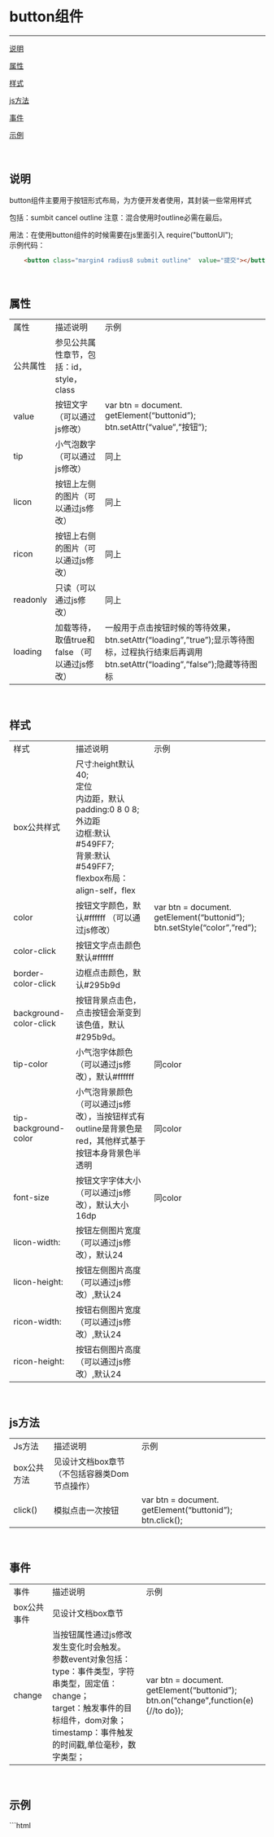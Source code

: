# button组件 

----------

[说明](#header1)  
 
[属性](#header2) 

[样式](#header3) 
 
[js方法](#header4) 

[事件](#header5) 

[示例](#header6) 

<br/>
<h2 id="header1">说明</h2>
button组件主要用于按钮形式布局，为方便开发者使用，其封装一些常用样式

包括：sumbit cancel outline 注意：混合使用时outline必需在最后。  

用法：在使用button组件的时候需要在js里面引入 require("buttonUI");   
示例代码：  
 
```html
	<button class="margin4 radius8 submit outline"  value="提交"></button>
``` 

<br/>
<h2 id="header2">属性</h2>
<table><tr><td>属性</td><td>描述说明</td><td>示例</td></tr><tr><td>公共属性</td><td>参见公共属性章节，包括：id，style，class</td><td></td></tr><tr><td>value</td><td>按钮文字（可以通过js修改）</td><td>var btn = document. getElement(“buttonid”);<br/>btn.setAttr(“value”,”按钮”);</td></tr><tr><td>tip</td><td>小气泡数字（可以通过js修改）</td><td>同上</td></tr><tr><td>licon</td><td>按钮上左侧的图片（可以通过js修改）</td><td>同上</td></tr><tr><td>ricon</td><td>按钮上右侧的图片（可以通过js修改）</td><td>同上</td></tr><tr><td>readonly</td><td>只读（可以通过js修改）</td><td>同上</td></tr><tr><td>loading</td><td>加载等待，取值true和false （可以通过js修改）</td><td>一般用于点击按钮时候的等待效果，btn.setAttr(“loading”,”true”);显示等待图标，过程执行结束后再调用btn.setAttr(“loading”,”false”);隐藏等待图标</td></tr></table>

<br/>
<h2 id="header3">样式</h2>

<table><tr><td>样式</td><td>描述说明</td><td>示例</td></tr><tr><td>box公共样式</td><td>尺寸:height默认40;<br/>定位<br/>内边距，默认padding:0 8 0 8;<br/>外边距<br/>边框:默认#549FF7;<br/>背景:默认#549FF7;<br/>flexbox布局：align-self，flex</td><td></td></tr><tr><td>color</td><td>按钮文字颜色，默认#ffffff （可以通过js修改）</td><td>var btn = document. getElement(“buttonid”);<br/>btn.setStyle(“color”,”red”);</td></tr><tr><td>color-click</td><td>按钮文字点击颜色 默认#ffffff</td><td></td></tr><tr><td>border-color-click</td><td>边框点击颜色，默认#295b9d</td><td></td></tr><tr><td>background-color-click</td><td>按钮背景点击色，点击按钮会渐变到该色值，默认#295b9d。</td><td></td></tr><tr><td>tip-color</td><td>小气泡字体颜色（可以通过js修改），默认#ffffff</td><td>同color</td></tr><tr><td>tip-background-color</td><td>小气泡背景颜色（可以通过js修改），当按钮样式有outline是背景色是red，其他样式基于按钮本身背景色半透明</td><td>同color</td></tr><tr><td>font-size</td><td>按钮文字字体大小 （可以通过js修改），默认大小16dp</td><td>同color</td></tr><tr><td>licon-width: </td><td>按钮左侧图片宽度（可以通过js修改），默认24</td><td></td></tr><tr><td>licon-height: </td><td>按钮左侧图片高度（可以通过js修改）,默认24</td><td></td></tr><tr><td>ricon-width: </td><td>按钮右侧图片宽度（可以通过js修改）,默认24</td><td></td></tr><tr><td>ricon-height: </td><td>按钮右侧图片高度（可以通过js修改）,默认24</td><td></td></tr></table>

<br/>
<h2 id="header4">js方法</h2>
<table><tr><td>Js方法</td><td>描述说明</td><td>示例</td></tr><tr><td>box公共方法</td><td>见设计文档box章节（不包括容器类Dom节点操作）</td><td></td></tr><tr><td>click()</td><td>模拟点击一次按钮</td><td>var btn = document. getElement(“buttonid”);<br/>btn.click();</td></tr></table>

<br/>
<h2 id="header5">事件</h2>
<table><tr><td>事件</td><td>描述说明</td><td>示例</td></tr><tr><td>box公共事件</td><td>见设计文档box章节</td><td></td></tr><tr><td>change</td><td>当按钮属性通过js修改发生变化时会触发。<br/>参数event对象包括： <br/>type：事件类型，字符串类型，固定值：change；<br/>target：触发事件的目标组件，dom对象；timestamp：事件触发的时间戳,单位毫秒，数字类型；</td><td>var btn = document. getElement(“buttonid”);<br/>btn.on(“change”,function(e){//to do});</td></tr></table>

<br/>
<h2 id="header6">示例</h2>
```html
	<page>
		<script><![CDATA[
	    var window = require("Window");
	    var document = require("Document");
	    var ui = require("UI");   
		var console = require("Console");	 
	    //引用自定义UI模板库
	    require("componentUI"); 
	   // require("buttonUI"); 
	   // require("titlebarUI");
	    var myappjs = require("myapp"); 
	    var screenWidth = window.getScreenWidth();
	    window.on("loaded",function(){  	
			    var titlebarid = document.getElement("titlebarid");
			    var btn0 = document.getElement("btn0");
			    var btn1 = document.getElement("btn1");
			    var btn2 = document.getElement("btn2");
			    var btn3 = document.getElement("btn3");
			    var btn4 = document.getElement("btn4");
			    var btn5 = document.getElement("btn5");
			    var btn6 = document.getElement("btn6");
			    var btn7 = document.getElement("btn7");
			    var btn8 = document.getElement("btn8");
			    titlebarid.on("ltextClick",function(e){		    	
			    	var tag = e.target;		    	
			        var json = {};
			        window.close(json);      
			    });
			    titlebarid.on("liconClick",function(e){
					var tag = e.target;		    	
			 	 	var json = {};
			        window.close(json); 
			    });
				
				btn1.on("click",function(e){
				  // myappjs.alert("触发点击事件");
				      btn1.setAttr("value","11111111");				
				});
	
				btn1.on("touchDown",function(e){
				  // myappjs.alert("触发点击事件");
				   var jsondata = {"content":"触发touchDown事件","duration":"1"};
	               ui.toast(jsondata);	
				});
				btn2.on("click",function(e){ 
	               btn2.setStyle("font-size","16");
				   btn2.setStyle("color","#000000");
				   btn2.setStyle("background-color","red");
				});
	
				btn3.on("click",function(e){
				   btn3.setAttr("tip",10);	   				
				});
	
				btn4.on("click",function(e){		  
				   btn4.setStyle("tip-color","red");	
				   btn4.setStyle("tip-background-color","blue");			  		   				
				});
	
				btn5.on("click",function(e){
					btn5.setAttr("icon","res:yuanhongqian/image/touxiang4.png");
				});
	
				btn6.on("click",function(e){
					if(btn6.getAttr("readonly") != "true"){
						  btn6.setAttr("readonly","true");
					}				
				});
	
				btn7.on("click",function(e){
					 btn0.click();				
				});
	
				btn0.on("click",function(e){
	                   // myappjs.alert("监听到了按钮1的点击事件");
	               var jsondata = {"content":"监听到了按钮1的点击事件","duration":"1"};
	               ui.toast(jsondata);	
				});
				btn1.on("change",function(e){			  	  		
				   // myappjs.alert("触发change事件"+e.type);
				    var jsondata = {"content":"触发change事件","duration":"1"};
	                ui.toast(jsondata);	
				});
				btn8.on("click",function(e){
					 btn8.setAttr("loading","true");				
				});
	    });
	    ]]>
		</script>
		<style>
	       @import url(res:sprite_component/css/sprite.layout.css);
		   @import url(res:sprite_component/css/sprite.color.css); 
	    </style>
		<ui>
			<box  class="bg-white full" id="box">
				
				<titlebar id="titlebarid" ltext="返回" title="按钮组件"   licon="res:yuanhongqian/image/back1.png"   class="titlebar-hasstatus bg-peter-river" style="title-color:#ffffff;left-color:#ffffff"/>
	
				<line />
				<scroll class="flex1">
					<box class="title" ><text class="title-text">普通按钮</text></box>
				<box id="boxid" class="row-flex-start flex-wrap full-width">
					 <button id="btn0" class="margin4"  value="默认样式按钮" ></button>
					 <button id="btn1"  class="margin4 radius8" value="点击修改按钮文字" ></button>
					 <button id="btn2" class="margin4 radius8" style="font-size:24"  value="修改文字大小和颜色"></button>
					 <button class="margin4 radius8 submit"  value="提交"></button>
					 <button class="margin4 radius8 cancel"  value="取消"></button>
					 <button class="margin4 radius8"  readonly="true"  value="禁用普通按钮"></button>
	
					 <button class="margin4 radius8"  id="btn6"  value="点击设置只读"></button>
	
					  <button  value="自定义样式" style="color:red;background-color:green;background-color-click:blue;color-click:yellow" ></button>
					   <button id="btn7"  value="模拟点击第一个按钮" ></button>
									 
				</box>
				<box class="title" ><text class="title-text">边框按钮</text></box>
				<box id="boxid" class="row-flex-start flex-wrap full-width">
					 <button id="btn1" class="outline margin4"  value="按钮" ></button>
					 <button class="margin4 radius8 outline"  value="按钮"></button>
					 <button class="margin4 radius8 submit outline"   value="提交"></button>
					 <button class="margin4 radius8 cancel outline"  value="取消"></button>
					 <button class="margin4 radius8 outline"  readonly="true"  value="禁用普通按钮"></button>
					  <button  value="自定义样式"  class="margin4 radius8 outline" style="color:red;border-color:red;background-color-click:blue;border-color-click:blue;color-click:yellow" ></button>
					
				</box>
				<box class="title" ><text class="title-text">按钮气泡</text></box>
				<box id="boxid" class="row-flex-start flex-wrap full-width">
	
					<button id="btn3"  class="margin4 radius8"  value="点击修改气泡数字" tip="190"></button>
					<button id="btn4" class="margin4 radius8 outline"  value="点击修改气泡颜色" tip="19"></button>
					 										
				</box>
			
				<box class="title" ><text class="title-text">圆按钮</text></box>
				<box id="boxid" class="row-flex-start flex-wrap full-width">
					 <button class="margin4 radius8 round"  value="1" ></button>
					 <button class="margin4 radius8 submit round"  value="2" ></button>			 
				</box>
				
				<box class="title" ><text class="title-text">图标按钮</text></box>
				<box id="boxid" class="row-flex-start flex-wrap full-width">
					 
					 <button loading="true" id="btn5" licon="res:yuanhongqian/image/new_select.png" ricon="res:yuanhongqian/image/new_select.png" class="margin4 radius8 " style="licon-width:30"  value="点击修改图标" tip="109"></button> 
					 <button licon="res:yuanhongqian/image/new_select.png" class="margin4 radius8 outline"  value="普通按钮" tip="109"></button>
				</box>
				<box class="title" ><text class="title-text">Loading按钮</text></box>
				<box id="boxid" class="row-flex-start flex-wrap full-width">
					 <button  class="margin4 radius8 " loading="true"  value="普通按钮" ></button> 
					 <button id="btn8"  class="margin4 radius8 outline" loading="false"  value="普通按钮" ></button>
			 
				</box>
				</scroll>
			</box>
		</ui>
	</page>
```